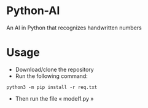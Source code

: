 # Python-AI
An AI in Python that recognizes handwritten numbers

# Usage
* Download/clone the repository
* Run the following command:
```
python3 -m pip install -r req.txt
```
* Then run the file « model1.py »
